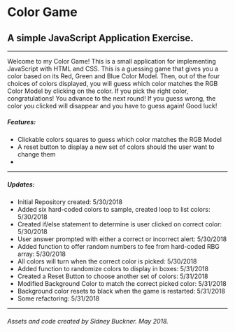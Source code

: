 # Color Game
## A simple JavaScript Application Exercise.
---
Welcome to my Color Game! This is a small application for implementing JavaScript with HTML and CSS.
This is a guessing game that gives you a color based on its Red, Green and Blue Color Model. Then, out of the four choices of colors displayed, you will guess which color matches the RGB Color Model by clicking on the color. If you pick the right color, congratulations! You advance to the next round! If you guess wrong, the color you clicked will disappear and you have to guess again! Good luck!

##### Features:

+ Clickable colors squares to guess which color matches the RGB Model
+ A reset button to display a new set of colors should the user want to change them
+


---

##### Updates:

+ Initial Repository created: 5/30/2018
+ Added six hard-coded colors to sample, created loop to list colors: 5/30/2018
+ Created if/else statement to determine is user clicked on correct color: 5/30/2018
+ User answer prompted with either a correct or incorrect alert: 5/30/2018
+ Added function to offer random numbers to fee from hard-coded RBG array: 5/30/2018
+ All colors will turn when the correct color is picked: 5/30/2018
+ Added function to randomize colors to display in boxes: 5/31/2018
+ Created a Reset Button to choose another set of colors: 5/31/2018
+ Modified Background Color to match the correct picked color: 5/31/2018
+ Background color resets to black when the game is restarted: 5/31/2018
+ Some refactoring: 5/31/2018

---
###### Assets and code created by Sidney Buckner. May 2018.
